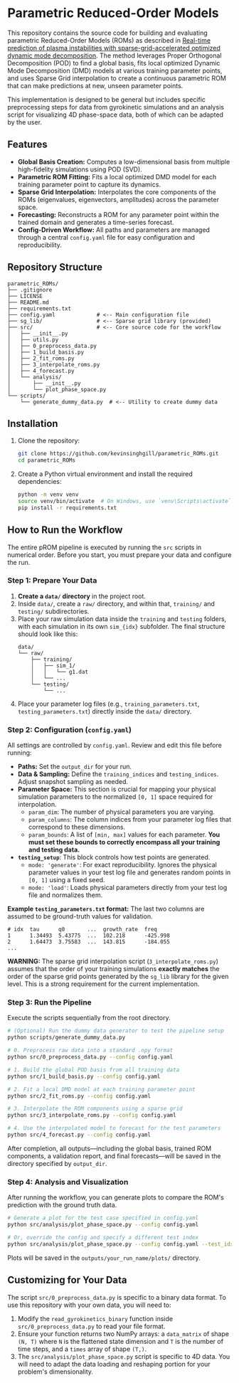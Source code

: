 # Parametric Reduced-Order Models

This repository contains the source code for building and evaluating parametric Reduced-Order Models (ROMs) as described in [Real-time prediction of plasma instabilities with sparse-grid-accelerated optimized dynamic mode decomposition](). The method leverages Proper Orthogonal Decomposition (POD) to find a global basis, fits local optimized Dynamic Mode Decomposition (DMD) models at various training parameter points, and uses Sparse Grid interpolation to create a continuous parametric ROM that can make predictions at new, unseen parameter points.

This implementation is designed to be general but includes specific preprocessing steps for data from gyrokinetic simulations and an analysis script for visualizing 4D phase-space data, both of which can be adapted by the user.

## Features

-   **Global Basis Creation:** Computes a low-dimensional basis from multiple high-fidelity simulations using POD (SVD).
-   **Parametric ROM Fitting:** Fits a local optimized DMD model for each training parameter point to capture its dynamics.
-   **Sparse Grid Interpolation:** Interpolates the core components of the ROMs (eigenvalues, eigenvectors, amplitudes) across the parameter space.
-   **Forecasting:** Reconstructs a ROM for any parameter point within the trained domain and generates a time-series forecast.
-   **Config-Driven Workflow:** All paths and parameters are managed through a central `config.yaml` file for easy configuration and reproducibility.

## Repository Structure

```
parametric_ROMs/
├── .gitignore
├── LICENSE
├── README.md
├── requirements.txt
├── config.yaml             # <-- Main configuration file
├── sg_lib/                 # <-- Sparse grid library (provided)
├── src/                    # <-- Core source code for the workflow
│   ├── __init__.py
│   ├── utils.py
│   ├── 0_preprocess_data.py
│   ├── 1_build_basis.py
│   ├── 2_fit_roms.py
│   ├── 3_interpolate_roms.py
│   ├── 4_forecast.py
│   └── analysis/
│       ├── __init__.py
│       └── plot_phase_space.py
└── scripts/
    └── generate_dummy_data.py  # <-- Utility to create dummy data
```

## Installation

1.  Clone the repository:
    ```bash
    git clone https://github.com/kevinsinghgill/parametric_ROMs.git
    cd parametric_ROMs
    ```

2.  Create a Python virtual environment and install the required dependencies:
    ```bash
    python -m venv venv
    source venv/bin/activate  # On Windows, use `venv\Scripts\activate`
    pip install -r requirements.txt
    ```

## How to Run the Workflow

The entire pROM pipeline is executed by running the `src` scripts in numerical order. Before you start, you must prepare your data and configure the run.

### Step 1: Prepare Your Data

1.  **Create a `data/` directory** in the project root.
2.  Inside `data/`, create a `raw/` directory, and within that, `training/` and `testing/` subdirectories.
3.  Place your raw simulation data inside the `training` and `testing` folders, with each simulation in its own `sim_{idx}` subfolder. The final structure should look like this:
    ```
    data/
    └── raw/
        ├── training/
        │   ├── sim_1/
        │   │   └── g1.dat
        │   └── ...
        └── testing/
            └── ...
    ```
4.  Place your parameter log files (e.g., `training_parameters.txt`, `testing_parameters.txt`) directly inside the `data/` directory.

### Step 2: Configuration (`config.yaml`)

All settings are controlled by `config.yaml`. Review and edit this file before running:

-   **Paths:** Set the `output_dir` for your run.
-   **Data & Sampling:** Define the `training_indices` and `testing_indices`. Adjust snapshot sampling as needed.
-   **Parameter Space:** This section is crucial for mapping your physical simulation parameters to the normalized `[0, 1]` space required for interpolation.
    -   `param_dim`: The number of physical parameters you are varying.
    -   `param_columns`: The column indices from your parameter log files that correspond to these dimensions.
    -   `param_bounds`: A list of `[min, max]` values for each parameter. **You must set these bounds to correctly encompass all your training and testing data.**
-   **`testing_setup`**: This block controls how test points are generated.
    -   `mode: 'generate'`: For exact reproducibility. Ignores the physical parameter values in your test log file and generates random points in `[0, 1]` using a fixed seed.
    -   `mode: 'load'`: Loads physical parameters directly from your test log file and normalizes them.

**Example `testing_parameters.txt` format:**
The last two columns are assumed to be ground-truth values for validation.
```
# idx  tau      q0       ...  growth_rate  freq
1      1.34493  5.43775  ...  102.218      -425.998
2      1.64473  3.75583  ...  143.815      -184.055
...
```

**WARNING:** The sparse grid interpolation script (`3_interpolate_roms.py`) assumes that the order of your training simulations **exactly matches** the order of the sparse grid points generated by the `sg_lib` library for the given level. This is a strong requirement for the current implementation.

### Step 3: Run the Pipeline

Execute the scripts sequentially from the root directory.

```bash
# (Optional) Run the dummy data generator to test the pipeline setup
python scripts/generate_dummy_data.py

# 0. Preprocess raw data into a standard .npy format
python src/0_preprocess_data.py --config config.yaml

# 1. Build the global POD basis from all training data
python src/1_build_basis.py --config config.yaml

# 2. Fit a local DMD model at each training parameter point
python src/2_fit_roms.py --config config.yaml

# 3. Interpolate the ROM components using a sparse grid
python src/3_interpolate_roms.py --config config.yaml

# 4. Use the interpolated model to forecast for the test parameters
python src/4_forecast.py --config config.yaml
```
After completion, all outputs—including the global basis, trained ROM components, a validation report, and final forecasts—will be saved in the directory specified by `output_dir`.

### Step 4: Analysis and Visualization

After running the workflow, you can generate plots to compare the ROM's prediction with the ground truth data.

```bash
# Generate a plot for the test case specified in config.yaml
python src/analysis/plot_phase_space.py --config config.yaml

# Or, override the config and specify a different test index
python src/analysis/plot_phase_space.py --config config.yaml --test_idx 5
```
Plots will be saved in the `outputs/your_run_name/plots/` directory.

## Customizing for Your Data

The script `src/0_preprocess_data.py` is specific to a binary data format. To use this repository with your own data, you will need to:
1.  Modify the `read_gyrokinetics_binary` function inside `src/0_preprocess_data.py` to read your file format.
2.  Ensure your function returns two NumPy arrays: a `data_matrix` of shape `(N, T)` where `N` is the flattened state dimension and `T` is the number of time steps, and a `times` array of shape `(T,)`.
3.  The `src/analysis/plot_phase_space.py` script is specific to 4D data. You will need to adapt the data loading and reshaping portion for your problem's dimensionality.
